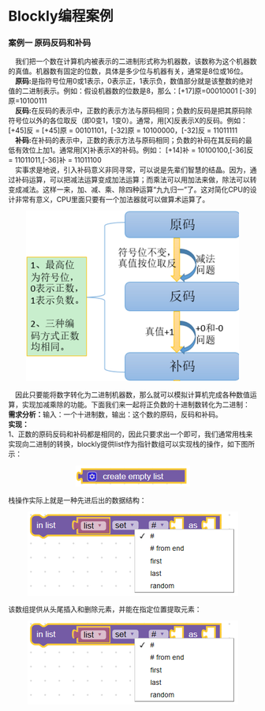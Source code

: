 # Blockly编程案例
### 案例一 原码反码和补码
&emsp;我们把一个数在计算机内被表示的二进制形式称为机器数，该数称为这个机器数的真值。机器数有固定的位数，具体是多少位与机器有关，通常是8位或16位。<br/>
&emsp;<strong>原码:</strong>是指符号位用0或1表示，0表示正，1表示负，数值部分就是该整数的绝对值的二进制表示。例如：假设机器数的位数是8，那么：[+17]原=00010001 [-39]原=10100111<br/>
&emsp;<strong>反码:</strong>在反码的表示中，正数的表示方法与原码相同；负数的反码是把其原码除符号位以外的各位取反（即0变1，1变0）。通常，用[X]反表示X的反码。例如： [+45]反 = [+45]原 = 00101101，[-32]原 = 10100000，[-32]反 = 11011111<br/>
&emsp;<strong>补码:</strong>在补码的表示中，正数的表示方法与原码相同；负数的补码在其反码的最低有效位上加1。通常用[X]补表示X的补码。例如： [+14]补 = 10100100,[-36]反 = 11011011,[-36]补 = 11011100<br/>
&emsp;实事求是地说，引入补码意义非同寻常，可以说是先辈们智慧的结晶。因为，通过补码运算，可以把减法运算变成加法运算；而乘法可以用加法来做，除法可以转变成减法。这样一来，加、减、乘、除四种运算“九九归一”了。这对简化CPU的设计非常有意义，CPU里面只要有一个加法器就可以做算术运算了。
<center><img src="/assets/1013.png"/></center>

&emsp;因此只要能将数字转化为二进制机器数，那么就可以模拟计算机完成各种数值运算，实现加减乘除的功能。下面我们来一起将正负数的十进制数转化为二进制：<br/>
<strong>需求分析：</strong>输入：一个十进制数，输出：这个数的原码，反码和补码。<br/>
<strong>实现：</strong><br/>
1、正数的原码反码和补码都是相同的，因此只要求出一个即可，我们通常用栈来实现向二进制的转换，blockly提供list作为指针数组可以实现栈的操作，如下图所示：
<center><img src="/assets/p2000.png"/></center>

栈操作实际上就是一种先进后出的数据结构：
<center><img src="/assets/p2001.png"/></center>

该数组提供从头尾插入和删除元素，并能在指定位置提取元素：
<center><img src="/assets/p2001.png"/></center>
